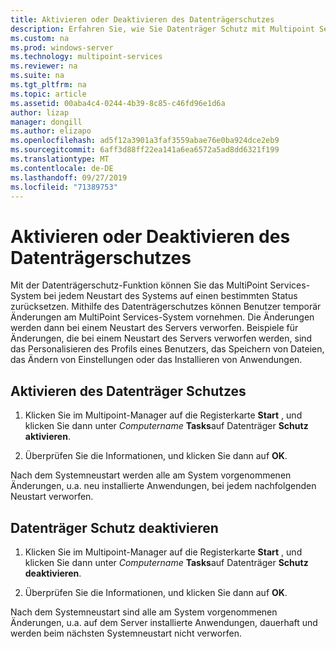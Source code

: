 ```yaml
---
title: Aktivieren oder Deaktivieren des Datenträgerschutzes
description: Erfahren Sie, wie Sie Datenträger Schutz mit Multipoint Services verwenden.
ms.custom: na
ms.prod: windows-server
ms.technology: multipoint-services
ms.reviewer: na
ms.suite: na
ms.tgt_pltfrm: na
ms.topic: article
ms.assetid: 00aba4c4-0244-4b39-8c85-c46fd96e1d6a
author: lizap
manager: dongill
ms.author: elizapo
ms.openlocfilehash: ad5f12a3901a3faf3559abae76e0ba924dce2eb9
ms.sourcegitcommit: 6aff3d88ff22ea141a6ea6572a5ad8dd6321f199
ms.translationtype: MT
ms.contentlocale: de-DE
ms.lasthandoff: 09/27/2019
ms.locfileid: "71389753"
---
```

# <a name="enable-or-disable-disk-protection"></a>Aktivieren oder Deaktivieren des Datenträgerschutzes
Mit der Datenträgerschutz-Funktion können Sie das MultiPoint Services-System bei jedem Neustart des Systems auf einen bestimmten Status zurücksetzen. Mithilfe des Datenträgerschutzes können Benutzer temporär Änderungen am MultiPoint Services-System vornehmen. Die Änderungen werden dann bei einem Neustart des Servers verworfen. Beispiele für Änderungen, die bei einem Neustart des Servers verworfen werden, sind das Personalisieren des Profils eines Benutzers, das Speichern von Dateien, das Ändern von Einstellungen oder das Installieren von Anwendungen.  
  
## <a name="enable-disk-protection"></a>Aktivieren des Datenträger Schutzes  
  
1.  Klicken Sie im Multipoint-Manager auf die Registerkarte **Start** , und klicken Sie dann unter *Computername* **Tasks**auf Datenträger **Schutz aktivieren**.  
  
2.  Überprüfen Sie die Informationen, und klicken Sie dann auf **OK**.  
  
Nach dem Systemneustart werden alle am System vorgenommenen Änderungen, u.a. neu installierte Anwendungen, bei jedem nachfolgenden Neustart verworfen.  
  
## <a name="disable-disk-protection"></a>Datenträger Schutz deaktivieren  
  
1.  Klicken Sie im Multipoint-Manager auf die Registerkarte **Start** , und klicken Sie dann unter *Computername* **Tasks**auf Datenträger **Schutz deaktivieren**.  
  
2.  Überprüfen Sie die Informationen, und klicken Sie dann auf **OK**.  
  
Nach dem Systemneustart sind alle am System vorgenommenen Änderungen, u.a. auf dem Server installierte Anwendungen, dauerhaft und werden beim nächsten Systemneustart nicht verworfen.  
  
